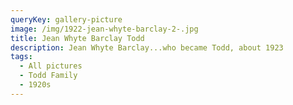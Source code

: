 ```yaml
---
queryKey: gallery-picture
image: /img/1922-jean-whyte-barclay-2-.jpg
title: Jean Whyte Barclay Todd
description: Jean Whyte Barclay...who became Todd, about 1923
tags:
  - All pictures
  - Todd Family
  - 1920s
---
```

